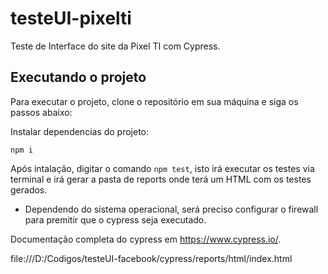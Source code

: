 # testeUI-pixelti
Teste de Interface do site da Pixel TI com Cypress.

## Executando o projeto
Para executar o projeto, clone o repositório em sua máquina e siga os passos abaixo:

Instalar dependencias do projeto:
~~~
npm i
~~~

Após intalação, digitar o comando `npm test`, isto irá executar os testes via terminal e irá gerar a pasta de reports onde terá um HTML com os testes gerados. 

* Dependendo do sistema operacional, será preciso configurar o firewall para premitir que o cypress seja executado.

Documentação completa do cypress em https://www.cypress.io/.

file:///D:/Codigos/testeUI-facebook/cypress/reports/html/index.html